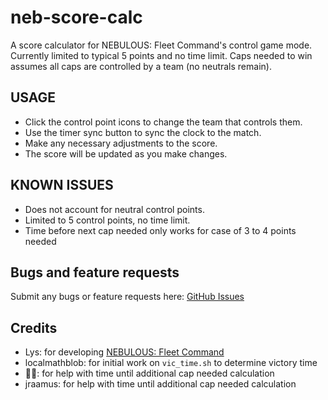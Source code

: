 # neb-score-calc

A score calculator for NEBULOUS: Fleet Command's control game mode.
Currently limited to typical 5 points and no time limit. Caps needed to win assumes all caps are controlled by a team (no neutrals remain).

## USAGE

- Click the control point icons to change the team that controls them.
- Use the timer sync button to sync the clock to the match.
- Make any necessary adjustments to the score.
- The score will be updated as you make changes.

## KNOWN ISSUES

- Does not account for neutral control points.
- Limited to 5 control points, no time limit.
- Time before next cap needed only works for case of 3 to 4 points needed

## Bugs and feature requests

Submit any bugs or feature requests here: [GitHub Issues](https://github.com/matthew-cavener/neb-control-score-calculator/issues)

## Credits

- Lys: for developing [NEBULOUS: Fleet Command](https://store.steampowered.com/app/887570/NEBULOUS_Fleet_Command/)
- localmathblob: for initial work on `vic_time.sh` to determine victory time
- 🦞🦞: for help with time until additional cap needed calculation
- jraamus: for help with time until additional cap needed calculation

